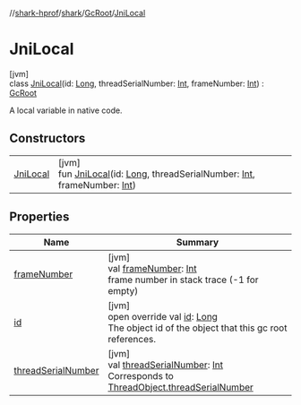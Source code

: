 //[shark-hprof](../../../../index.md)/[shark](../../index.md)/[GcRoot](../index.md)/[JniLocal](index.md)

# JniLocal

[jvm]\
class [JniLocal](index.md)(id: [Long](https://kotlinlang.org/api/latest/jvm/stdlib/kotlin/-long/index.html), threadSerialNumber: [Int](https://kotlinlang.org/api/latest/jvm/stdlib/kotlin/-int/index.html), frameNumber: [Int](https://kotlinlang.org/api/latest/jvm/stdlib/kotlin/-int/index.html)) : [GcRoot](../index.md)

A local variable in native code.

## Constructors

| | |
|---|---|
| [JniLocal](-jni-local.md) | [jvm]<br>fun [JniLocal](-jni-local.md)(id: [Long](https://kotlinlang.org/api/latest/jvm/stdlib/kotlin/-long/index.html), threadSerialNumber: [Int](https://kotlinlang.org/api/latest/jvm/stdlib/kotlin/-int/index.html), frameNumber: [Int](https://kotlinlang.org/api/latest/jvm/stdlib/kotlin/-int/index.html)) |

## Properties

| Name | Summary |
|---|---|
| [frameNumber](frame-number.md) | [jvm]<br>val [frameNumber](frame-number.md): [Int](https://kotlinlang.org/api/latest/jvm/stdlib/kotlin/-int/index.html)<br>frame number in stack trace (-1 for empty) |
| [id](id.md) | [jvm]<br>open override val [id](id.md): [Long](https://kotlinlang.org/api/latest/jvm/stdlib/kotlin/-long/index.html)<br>The object id of the object that this gc root references. |
| [threadSerialNumber](thread-serial-number.md) | [jvm]<br>val [threadSerialNumber](thread-serial-number.md): [Int](https://kotlinlang.org/api/latest/jvm/stdlib/kotlin/-int/index.html)<br>Corresponds to [ThreadObject.threadSerialNumber](../-thread-object/thread-serial-number.md) |
